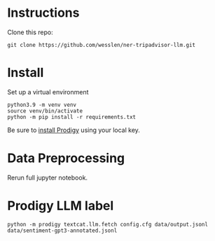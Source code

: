 # Instructions

Clone this repo:
```
git clone https://github.com/wesslen/ner-tripadvisor-llm.git
```

# Install

Set up a virtual environment
```
python3.9 -m venv venv
source venv/bin/activate
python -m pip install -r requirements.txt
```

Be sure to [install Prodigy](https://prodi.gy/docs/install) using your local key.

# Data Preprocessing

Rerun full jupyter notebook.

# Prodigy LLM label

```
python -m prodigy textcat.llm.fetch config.cfg data/output.jsonl data/sentiment-gpt3-annotated.jsonl
```
